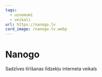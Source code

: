 ```yaml
---
tags:
  - uznemumi
  - veikali
url: https://nanogo.lv
card_image: /nanogo.lv.webp
---
```


# Nanogo

Sadzīves tīrīšanas līdzekļu interneta veikals
